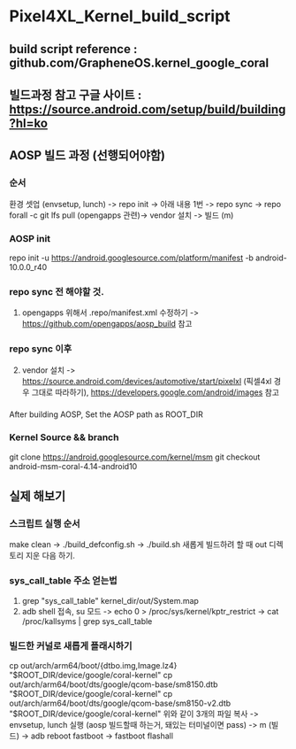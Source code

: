 # Pixel4XL_Kernel_build_script


## build script reference : github.com/GrapheneOS.kernel_google_coral
## 빌드과정 참고 구글 사이트 : https://source.android.com/setup/build/building?hl=ko

## AOSP 빌드 과정 (선행되어야함)
### 순서
환경 셋업 (envsetup, lunch) -> repo init  -> 아래 내용 1번 -> repo sync -> repo forall -c git lfs pull (opengapps 관련)-> vendor 설치 -> 빌드 (m)
### AOSP init
repo init -u https://android.googlesource.com/platform/manifest -b android-10.0.0_r40
### repo sync 전 해야할 것.
1. opengapps 위해서 .repo/manifest.xml 수정하기 -> https://github.com/opengapps/aosp_build 참고
### repo sync 이후
2. vendor 설치 -> https://source.android.com/devices/automotive/start/pixelxl (픽셀4xl 경우 그대로 따라하기), https://developers.google.com/android/images 참고
### 
After building AOSP, Set the AOSP path as ROOT_DIR

### Kernel Source && branch
git clone https://android.googlesource.com/kernel/msm
git checkout android-msm-coral-4.14-android10

## 실제 해보기
### 스크립트 실행 순서
make clean -> ./build_defconfig.sh -> ./build.sh
새롭게 빌드하려 할 때 out 디렉토리 지운 다음 하기.
### sys_call_table 주소 얻는법
1. grep "sys_call_table" kernel_dir/out/System.map
2. adb shell 접속, su 모드 -> echo 0 > /proc/sys/kernel/kptr_restrict -> cat /proc/kallsyms | grep sys_call_table

### 빌드한 커널로 새롭게 플래시하기
cp out/arch/arm64/boot/{dtbo.img,Image.lz4} "$ROOT_DIR/device/google/coral-kernel"
cp out/arch/arm64/boot/dts/google/qcom-base/sm8150.dtb "$ROOT_DIR/device/google/coral-kernel"
cp out/arch/arm64/boot/dts/google/qcom-base/sm8150-v2.dtb "$ROOT_DIR/device/google/coral-kernel"
위와 같이 3개의 파일 복사 -> envsetup, lunch 실행 (aosp 빌드할때 하는거, 돼있는 터미널이면 pass) -> m (빌드) -> adb reboot fastboot -> fastboot flashall
